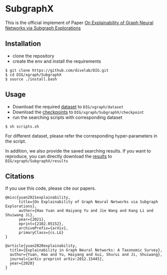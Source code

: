 # SubgraphX

This is the official implement of Paper 
[On Explainability of Graph Neural Networks via Subgraph Explorations](https://arxiv.org/abs/2102.05152)


## Installation
* clone the repository 
* create the env and install the requirements

```shell script
$ git clone https://github.com/divelab/DIG.git
$ cd DIG/xgraph/SubgraphX
$ source ./install.bash
```

## Usage
* Download the required [dataset](https://mailustceducn-my.sharepoint.com/:u:/g/personal/yhy12138_mail_ustc_edu_cn/ET69UPOa9jxAlob03sWzJ50BeXM-lMjoKh52h6aFc8E8Jw?e=lglJcP) to `DIG/xgraph/dataset`
* Download the [checkpoints](https://mailustceducn-my.sharepoint.com/:u:/g/personal/yhy12138_mail_ustc_edu_cn/EYydmjDKl7xPsqdRaJc-se4BZSea6EI53dMlZHoM9fTvdg?e=I42r6H) to `DIG/xgraph/SubgraphX/checkpoint`
* run the searching scripts with corresponding dataset
```shell script
$ sh scripts.sh
``` 
For different dataset, please refer the corresponding hyper-parameters in the script.

In addition, we also provide the saved searching results.
If you want to reproduce, you can directly download the 
[results](https://mailustceducn-my.sharepoint.com/:u:/g/personal/yhy12138_mail_ustc_edu_cn/ERxIONDcl8xKswisrsbHo2MBoEwPAjFruUzwsLpESwalxA?e=IuFanz)
 to `DIG/xgraph/SubgraphX/results`


## Citations
If you use this code, please cite our papers.

```
@misc{yuan2021explainability,
      title={On Explainability of Graph Neural Networks via Subgraph Explorations}, 
      author={Hao Yuan and Haiyang Yu and Jie Wang and Kang Li and Shuiwang Ji},
      year={2021},
      eprint={2102.05152},
      archivePrefix={arXiv},
      primaryClass={cs.LG}
}
```

```
@article{yuan2020explainability,
  title={Explainability in Graph Neural Networks: A Taxonomic Survey},
  author={Yuan, Hao and Yu, Haiyang and Gui, Shurui and Ji, Shuiwang},
  journal={arXiv preprint arXiv:2012.15445},
  year={2020}
}
```